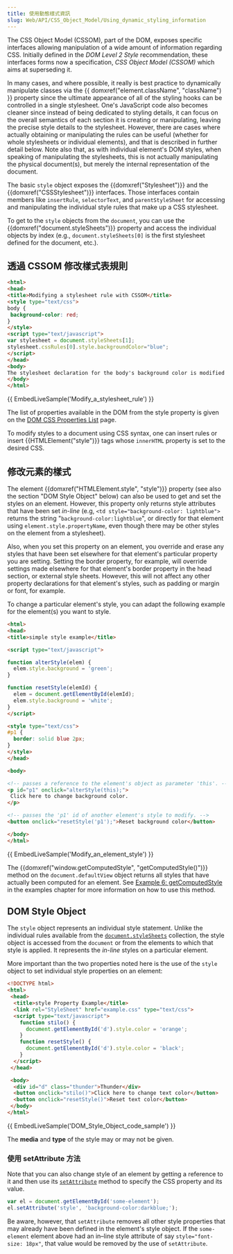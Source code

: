 ```yaml
---
title: 使用動態樣式資訊
slug: Web/API/CSS_Object_Model/Using_dynamic_styling_information
---
```


The CSS Object Model (CSSOM), part of the DOM, exposes specific interfaces allowing manipulation of a wide amount of information regarding CSS. Initially defined in the _DOM Level 2 Style_ recommendation, these interfaces forms now a specification, _CSS Object Model (CSSOM)_ which aims at superseding it.

In many cases, and where possible, it really is best practice to dynamically manipulate classes via the {{ domxref("element.className", "className") }} property since the ultimate appearance of all of the styling hooks can be controlled in a single stylesheet. One's JavaScript code also becomes cleaner since instead of being dedicated to styling details, it can focus on the overall semantics of each section it is creating or manipulating, leaving the precise style details to the stylesheet. However, there are cases where actually obtaining or manipulating the rules can be useful (whether for whole stylesheets or individual elements), and that is described in further detail below. Note also that, as with individual element's DOM styles, when speaking of manipulating the stylesheets, this is not actually manipulating the physical document(s), but merely the internal representation of the document.

The basic `style` object exposes the {{domxref("Stylesheet")}} and the {{domxref("CSSStylesheet")}} interfaces. Those interfaces contain members like `insertRule`, `selectorText`, and `parentStyleSheet` for accessing and manipulating the individual style rules that make up a CSS stylesheet.

To get to the `style` objects from the `document`, you can use the {{domxref("document.styleSheets")}} property and access the individual objects by index (e.g., `document.styleSheets[0]` is the first stylesheet defined for the document, etc.).

## 透過 CSSOM 修改樣式表規則

```html
<html>
<head>
<title>Modifying a stylesheet rule with CSSOM</title>
<style type="text/css">
body {
 background-color: red;
}
</style>
<script type="text/javascript">
var stylesheet = document.styleSheets[1];
stylesheet.cssRules[0].style.backgroundColor="blue";
</script>
</head>
<body>
The stylesheet declaration for the body's background color is modified via JavaScript.
</body>
</html>
```

{{ EmbedLiveSample('Modify_a_stylesheet_rule') }}

The list of properties available in the DOM from the style property is given on the [DOM CSS Properties List](/zh-TW/docs/DOM/CSS) page.

To modify styles to a document using CSS syntax, one can insert rules or insert {{HTMLElement("style")}} tags whose `innerHTML` property is set to the desired CSS.

## 修改元素的樣式

The element {{domxref("HTMLElement.style", "style")}} property (see also the section "DOM Style Object" below) can also be used to get and set the styles on an element. However, this property only returns style attributes that have been set _in-line_ (e.g, `<td style="background-color: lightblue">` returns the string "`background-color:lightblue`", or directly for that element using `element.style.propertyName`, even though there may be other styles on the element from a stylesheet).

Also, when you set this property on an element, you override and erase any styles that have been set elsewhere for that element's particular property you are setting. Setting the border property, for example, will override settings made elsewhere for that element's border property in the head section, or external style sheets. However, this will not affect any other property declarations for that element's styles, such as padding or margin or font, for example.

To change a particular element's style, you can adapt the following example for the element(s) you want to style.

```html
<html>
<head>
<title>simple style example</title>

<script type="text/javascript">

function alterStyle(elem) {
  elem.style.background = 'green';
}

function resetStyle(elemId) {
  elem = document.getElementById(elemId);
  elem.style.background = 'white';
}
</script>

<style type="text/css">
#p1 {
  border: solid blue 2px;
}
</style>
</head>

<body>

<!-- passes a reference to the element's object as parameter 'this'. -->
<p id="p1" onclick="alterStyle(this);">
 Click here to change background color.
</p>

<!-- passes the 'p1' id of another element's style to modify. -->
<button onclick="resetStyle('p1');">Reset background color</button>

</body>
</html>
```

{{ EmbedLiveSample('Modify_an_element_style') }}

The {{domxref("window.getComputedStyle", "getComputedStyle()")}} method on the `document.defaultView` object returns all styles that have actually been computed for an element. See [Example 6: getComputedStyle](/zh-TW/Gecko_DOM_Reference/Examples#Example_6:_getComputedStyle) in the examples chapter for more information on how to use this method.

## DOM Style Object

The `style` object represents an individual style statement. Unlike the individual rules available from the [`document.styleSheets`](/zh-TW/DOM/document.styleSheets) collection, the style object is accessed from the `document` or from the elements to which that style is applied. It represents the _in-line_ styles on a particular element.

More important than the two properties noted here is the use of the `style` object to set individual style properties on an element:

```html hidden
<!DOCTYPE html>
<html>
 <head>
  <title>style Property Example</title>
  <link rel="StyleSheet" href="example.css" type="text/css">
  <script type="text/javascript">
    function stilo() {
      document.getElementById('d').style.color = 'orange';
    }
    function resetStyle() {
      document.getElementById('d').style.color = 'black';
    }
  </script>
 </head>

 <body>
  <div id="d" class="thunder">Thunder</div>
  <button onclick="stilo()">Click here to change text color</button>
  <button onclick="resetStyle()">Reset text color</button>
 </body>
</html>
```

{{ EmbedLiveSample('DOM_Style_Object_code_sample') }}

The **media** and **type** of the style may or may not be given.

### 使用 setAttribute 方法

Note that you can also change style of an element by getting a reference to it and then use its [`setAttribute`](/zh-TW/DOM/element.setAttribute) method to specify the CSS property and its value.

```js
var el = document.getElementById('some-element');
el.setAttribute('style', 'background-color:darkblue;');
```

Be aware, however, that `setAttribute` removes all other style properties that may already have been defined in the element's style object. If the `some-element` element above had an in–line style attribute of say `style="font-size: 18px"`, that value would be removed by the use of `setAttribute`.
